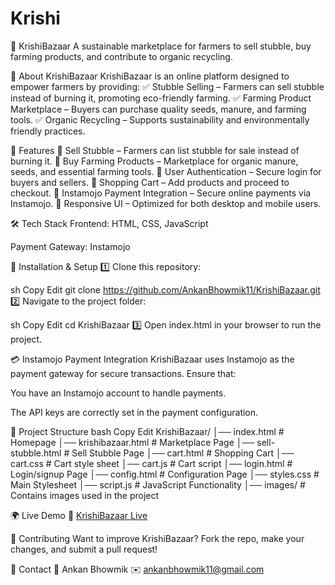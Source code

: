 # Krishi
🌿 KrishiBazaar
A sustainable marketplace for farmers to sell stubble, buy farming products, and contribute to organic recycling.

🌱 About KrishiBazaar
KrishiBazaar is an online platform designed to empower farmers by providing:
✅ Stubble Selling – Farmers can sell stubble instead of burning it, promoting eco-friendly farming.
✅ Farming Product Marketplace – Buyers can purchase quality seeds, manure, and farming tools.
✅ Organic Recycling – Supports sustainability and environmentally friendly practices.

🚀 Features
🔹 Sell Stubble – Farmers can list stubble for sale instead of burning it.
🔹 Buy Farming Products – Marketplace for organic manure, seeds, and essential farming tools.
🔹 User Authentication – Secure login for buyers and sellers.
🔹 Shopping Cart – Add products and proceed to checkout.
🔹 Instamojo Payment Integration – Secure online payments via Instamojo.
🔹 Responsive UI – Optimized for both desktop and mobile users.

🛠 Tech Stack
Frontend: HTML, CSS, JavaScript

Payment Gateway: Instamojo

🔧 Installation & Setup
1️⃣ Clone this repository:

sh
Copy
Edit
git clone https://github.com/AnkanBhowmik11/KrishiBazaar.git
2️⃣ Navigate to the project folder:

sh
Copy
Edit
cd KrishiBazaar
3️⃣ Open index.html in your browser to run the project.

💳 Instamojo Payment Integration
KrishiBazaar uses Instamojo as the payment gateway for secure transactions. Ensure that:

You have an Instamojo account to handle payments.

The API keys are correctly set in the payment configuration.

📂 Project Structure
bash
Copy
Edit
KrishiBazaar/
│── index.html        # Homepage
│── krishibazaar.html # Marketplace Page
│── sell-stubble.html # Sell Stubble Page
│── cart.html         # Shopping Cart
│── cart.css          # Cart style sheet
│── cart.js           # Cart script
│── login.html        # Login/signup Page
│── config.html       # Configuration Page
│── styles.css        # Main Stylesheet
│── script.js         # JavaScript Functionality
│── images/           # Contains images used in the project

🌍 Live Demo
🔗 [KrishiBazaar Live](https://krishi-bazaar-sepia.vercel.app/)

🤝 Contributing
Want to improve KrishiBazaar? Fork the repo, make your changes, and submit a pull request!

📧 Contact
📩 Ankan Bhowmik
✉️ ankanbhowmik11@gmail.com

